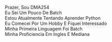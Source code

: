 Prazer, Sou DMA254                                                     
Eu Sei Um Pouco De Batch                                                     
Estou Atualmente Tentando Aprender Python                                                     
Eu Comecei Por Um Hobby E Fiquei Interessado                                                     
Minha Primeira Linguagem Foi Batch                                                     
Minha Proficiencia Em Ingles E Mediana                                                     
